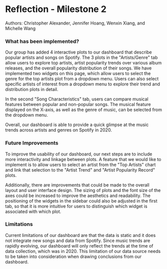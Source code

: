 # Reflection - Milestone 2
Authors: Christopher Alexander, Jennifer Hoang, Wenxin Xiang, and Michelle Wang

### What has been implemented?
Our group has added 4 interactive plots to our dashboard that describe popular artists and songs on Spotify.
The 3 plots in the "Artists/Genre" tab allow users to explore top artists, artist popularity trends over various album releases,
and the overall popularity distribution of their songs. We have implemented two widgets on this page, 
which allow users to select the genre for the top artists plot from a dropdown menu.
Users can also select specific artists of interest from a dropdown menu to explore their trend and distribution plots in detail.

In the second "Song Characteristics" tab, users can compare musical features between popular and non-popular songs.
The musical feature displayed on the X-axis, as well as the genre of music, can be selected from the dropdown menu.

Overall, our dashboard is able to provide a quick glimpse at the music trends across artists and genres on Spotify in 2020.

### Future Improvements 
To improve the usability of our dashboard, our next steps are to include more interactivity and linkage between plots.
A feature that we would like to implement is to allow users to select an artist from the "Top Artists" chart and link that
selection to the "Artist Trend" and "Artist Popularity Record" plots.

Additionally, there are improvements that could be made to the overall layout and user interface design. 
The sizing of plots and the font size of the axes could be increased to improve the aesthetics and readability. 
The positioning of the widgets in the sidebar could also be adjusted in the first tab, 
so that it is more intuitive for users to distinguish which widget is associated with which plot.

### Limitations
Current limitations of our dashboard are that the data is static and it does not integrate new songs and data from Spotify.
Since music trends are rapidly evolving, our dashboard will only reflect the trends at the time of data collection,
which was in 2020. This limitation of our data source needs to be taken into consideration when drawing conclusions from our dashboard.
